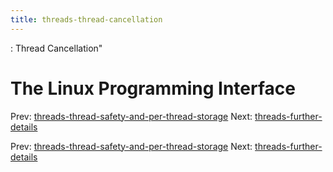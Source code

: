 ```yaml
---
title: threads-thread-cancellation
---
```


: Thread Cancellation"

# The Linux Programming Interface

Prev:
[threads-thread-safety-and-per-thread-storage](threads-thread-safety-and-per-thread-storage.md)
Next:
[threads-further-details](threads-further-details.md)

Prev:
[threads-thread-safety-and-per-thread-storage](threads-thread-safety-and-per-thread-storage.md)
Next:
[threads-further-details](threads-further-details.md)
